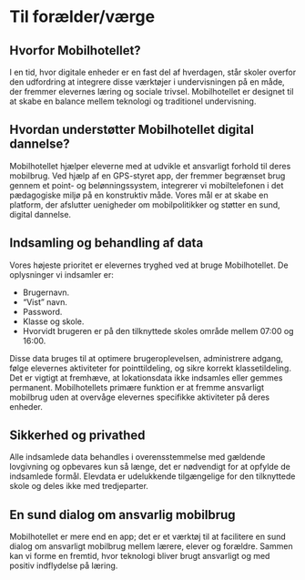 
# Til forælder/værge

## Hvorfor Mobilhotellet?

I en tid, hvor digitale enheder er en fast del af hverdagen, står skoler overfor den udfordring at integrere disse værktøjer i undervisningen på en måde, der fremmer elevernes læring og sociale trivsel. Mobilhotellet er designet til at skabe en balance mellem teknologi og traditionel undervisning.

## Hvordan understøtter Mobilhotellet digital dannelse?

Mobilhotellet hjælper eleverne med at udvikle et ansvarligt forhold til deres mobilbrug. Ved hjælp af en GPS-styret app, der fremmer begrænset brug gennem et point- og belønningssystem, integrerer vi mobiltelefonen i det pædagogiske miljø på en konstruktiv måde. Vores mål er at skabe en platform, der afslutter uenigheder om mobilpolitikker og støtter en sund, digital dannelse.

## Indsamling og behandling af data

Vores højeste prioritet er elevernes tryghed ved at bruge Mobilhotellet. De oplysninger vi indsamler er:
* Brugernavn.
* “Vist” navn.
* Password.
* Klasse og skole.
* Hvorvidt brugeren er på den tilknyttede skoles område mellem 07:00 og 16:00.

Disse data bruges til at optimere brugeroplevelsen, administrere adgang, følge elevernes aktiviteter for pointtildeling, og sikre korrekt klassetildeling. Det er vigtigt at fremhæve, at lokationsdata ikke indsamles eller gemmes permanent. Mobilhotellets primære funktion er at fremme ansvarligt mobilbrug uden at overvåge elevernes specifikke aktiviteter på deres enheder.

## Sikkerhed og privathed

Alle indsamlede data behandles i overensstemmelse med gældende lovgivning og opbevares kun så længe, det er nødvendigt for at opfylde de indsamlede formål. Elevdata er udelukkende tilgængelige for den tilknyttede skole og deles ikke med tredjeparter.


## En sund dialog om ansvarlig mobilbrug

Mobilhotellet er mere end en app; det er et værktøj til at facilitere en sund dialog om ansvarligt mobilbrug mellem lærere, elever og forældre. Sammen kan vi forme en fremtid, hvor teknologi bliver brugt ansvarligt og med positiv indflydelse på læring.
